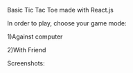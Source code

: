 Basic Tic Tac Toe made with React.js

In order to play, choose your game mode:

1)Against computer

2)With Friend

Screenshots:
